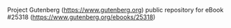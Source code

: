 Project Gutenberg (https://www.gutenberg.org) public repository for eBook #25318 (https://www.gutenberg.org/ebooks/25318)
